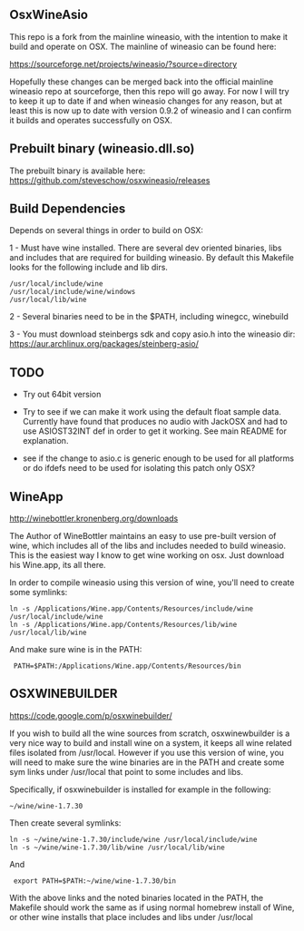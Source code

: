 OsxWineAsio
-----------
This repo is a fork from the mainline wineasio, with the intention to make it build and operate on OSX.  The mainline of wineasio can be found here:

  https://sourceforge.net/projects/wineasio/?source=directory

Hopefully these changes can be merged back into the official mainline wineasio repo at sourceforge, then this repo will go away.  For now I will try to keep it up to date if and when wineasio changes for any reason, but at least this is now up to date with version 0.9.2 of wineasio and I can confirm it builds and operates successfully on OSX.

Prebuilt binary (wineasio.dll.so)
---------------
The prebuilt binary is available here: https://github.com/steveschow/osxwineasio/releases

Build Dependencies
------------------
Depends on several things in order to build on OSX:

1 - Must have wine installed.  There are several dev oriented binaries, libs
    and includes that are required for building wineasio.  By default this
    Makefile looks for the following include and lib dirs.

    /usr/local/include/wine
    /usr/local/include/wine/windows
    /usr/local/lib/wine

2 - Several binaries need to be in the $PATH, including winegcc, winebuild

3 - You must download steinbergs sdk and copy asio.h into the wineasio dir: https://aur.archlinux.org/packages/steinberg-asio/


TODO
----
- Try out 64bit version

- Try to see if we can make it work using the default float sample data.  Currently have found that produces no audio with JackOSX and had to use ASIOST32INT def in order to get it working.  See main README for explanation.

- see if the change to asio.c is generic enough to be used for all platforms or do ifdefs need to be used for isolating this patch only OSX?

WineApp
-------
http://winebottler.kronenberg.org/downloads

The Author of WineBottler maintains an easy to use pre-built version of wine, which includes all of the libs and includes needed to build wineasio.  This is the easiest way I know to get wine working on osx.  Just download his Wine.app, its all there.

In order to compile wineasio using this version of wine, you'll need to create some symlinks:

    ln -s /Applications/Wine.app/Contents/Resources/include/wine /usr/local/include/wine
    ln -s /Applications/Wine.app/Contents/Resources/lib/wine /usr/local/lib/wine

And make sure wine is in the PATH:

     PATH=$PATH:/Applications/Wine.app/Contents/Resources/bin
     
OSXWINEBUILDER
--------------
https://code.google.com/p/osxwinebuilder/

If you wish to build all the wine sources from scratch, osxwinewbuilder is a very nice way to build and install wine on a system, it
keeps all wine related files isolated from /usr/local.  However if you use
this version of wine, you will need to make sure the wine binaries are in the
PATH and create some sym links under /usr/local that point to some includes
and libs.

Specifically, if osxwinebuilder is installed for example in the following:

    ~/wine/wine-1.7.30

Then create several symlinks:

    ln -s ~/wine/wine-1.7.30/include/wine /usr/local/include/wine
    ln -s ~/wine/wine-1.7.30/lib/wine /usr/local/lib/wine

And

     export PATH=$PATH:~/wine/wine-1.7.30/bin
     
With the above links and the noted binaries located in the PATH, the Makefile should work the same as if using normal homebrew install of Wine, or other wine installs that place includes and libs under /usr/local

